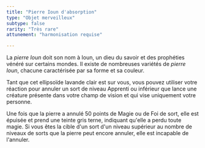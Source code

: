 ```yaml
---
title: "Pierre Ioun d'absorption"
type: "Objet merveilleux"
subtype: false
rarity: "Très rare"
attunement: "harmonisation requise"

---
```

La _pierre Ioun_ doit son nom à Ioun, un dieu du savoir et des prophéties vénéré sur certains mondes. Il existe de nombreuses variétés de _pierre Ioun_, chacune caractérisée par sa forme et sa couleur.

Tant que cet ellipsoïde lavande clair est sur vous, vous pouvez utiliser votre réaction pour annuler un sort de niveau Apprenti ou inférieur que lance une créature présente dans votre champ de vision et qui vise uniquement votre personne.

Une fois que la pierre a annulé 50 points de Magie ou de Foi de sort, elle est épuisée et prend une teinte gris terne, indiquant qu'elle a perdu toute magie. Si vous êtes la cible d'un sort d'un niveau supérieur au nombre de niveaux de sorts que la pierre peut encore annuler, elle est incapable de l'annuler.
